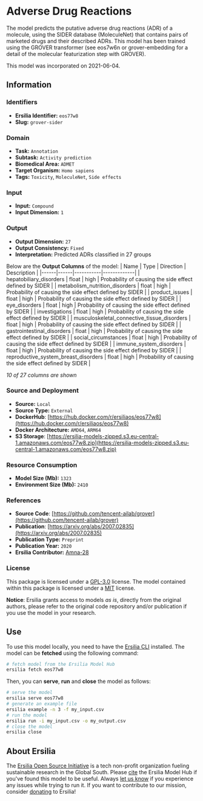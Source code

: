# Adverse Drug Reactions

The model predicts the putative adverse drug reactions (ADR) of a molecule, using the SIDER database (MoleculeNet) that contains pairs of marketed drugs and their described ADRs. This model has been trained using the GROVER transformer (see eos7w6n or grover-embedding for a detail of the molecular featurization step with GROVER).

This model was incorporated on 2021-06-04.

## Information
### Identifiers
- **Ersilia Identifier:** `eos77w8`
- **Slug:** `grover-sider`

### Domain
- **Task:** `Annotation`
- **Subtask:** `Activity prediction`
- **Biomedical Area:** `ADMET`
- **Target Organism:** `Homo sapiens`
- **Tags:** `Toxicity`, `MoleculeNet`, `Side effects`

### Input
- **Input:** `Compound`
- **Input Dimension:** `1`

### Output
- **Output Dimension:** `27`
- **Output Consistency:** `Fixed`
- **Interpretation:** Predicted ADRs classified in 27 groups

Below are the **Output Columns** of the model:
| Name | Type | Direction | Description |
|------|------|-----------|-------------|
| hepatobiliary_disorders | float | high | Probability of causing the side effect defined by SIDER |
| metabolism_nutrition_disorders | float | high | Probability of causing the side effect defined by SIDER |
| product_issues | float | high | Probability of causing the side effect defined by SIDER |
| eye_disorders | float | high | Probability of causing the side effect defined by SIDER |
| investigations | float | high | Probability of causing the side effect defined by SIDER |
| musculoskeletal_connective_tissue_disorders | float | high | Probability of causing the side effect defined by SIDER |
| gastrointestinal_disorders | float | high | Probability of causing the side effect defined by SIDER |
| social_circumstances | float | high | Probability of causing the side effect defined by SIDER |
| immune_system_disorders | float | high | Probability of causing the side effect defined by SIDER |
| reproductive_system_breast_disorders | float | high | Probability of causing the side effect defined by SIDER |

_10 of 27 columns are shown_
### Source and Deployment
- **Source:** `Local`
- **Source Type:** `External`
- **DockerHub**: [https://hub.docker.com/r/ersiliaos/eos77w8](https://hub.docker.com/r/ersiliaos/eos77w8)
- **Docker Architecture:** `AMD64`, `ARM64`
- **S3 Storage**: [https://ersilia-models-zipped.s3.eu-central-1.amazonaws.com/eos77w8.zip](https://ersilia-models-zipped.s3.eu-central-1.amazonaws.com/eos77w8.zip)

### Resource Consumption
- **Model Size (Mb):** `1323`
- **Environment Size (Mb):** `2410`


### References
- **Source Code**: [https://github.com/tencent-ailab/grover](https://github.com/tencent-ailab/grover)
- **Publication**: [https://arxiv.org/abs/2007.02835](https://arxiv.org/abs/2007.02835)
- **Publication Type:** `Preprint`
- **Publication Year:** `2020`
- **Ersilia Contributor:** [Amna-28](https://github.com/Amna-28)

### License
This package is licensed under a [GPL-3.0](https://github.com/ersilia-os/ersilia/blob/master/LICENSE) license. The model contained within this package is licensed under a [MIT](LICENSE) license.

**Notice**: Ersilia grants access to models _as is_, directly from the original authors, please refer to the original code repository and/or publication if you use the model in your research.


## Use
To use this model locally, you need to have the [Ersilia CLI](https://github.com/ersilia-os/ersilia) installed.
The model can be **fetched** using the following command:
```bash
# fetch model from the Ersilia Model Hub
ersilia fetch eos77w8
```
Then, you can **serve**, **run** and **close** the model as follows:
```bash
# serve the model
ersilia serve eos77w8
# generate an example file
ersilia example -n 3 -f my_input.csv
# run the model
ersilia run -i my_input.csv -o my_output.csv
# close the model
ersilia close
```

## About Ersilia
The [Ersilia Open Source Initiative](https://ersilia.io) is a tech non-profit organization fueling sustainable research in the Global South.
Please [cite](https://github.com/ersilia-os/ersilia/blob/master/CITATION.cff) the Ersilia Model Hub if you've found this model to be useful. Always [let us know](https://github.com/ersilia-os/ersilia/issues) if you experience any issues while trying to run it.
If you want to contribute to our mission, consider [donating](https://www.ersilia.io/donate) to Ersilia!
